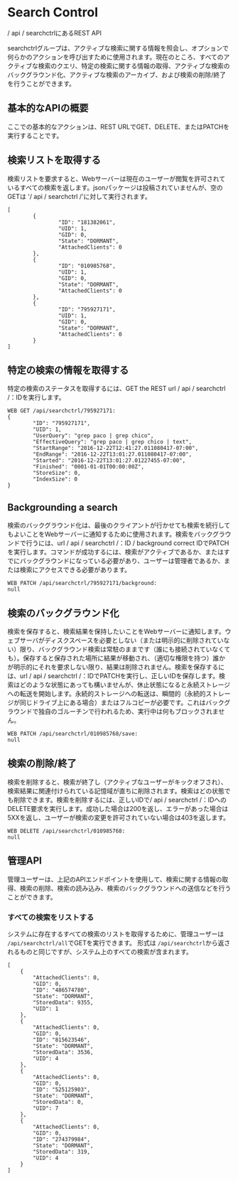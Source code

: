 # Search Control

/ api / searchctrlにあるREST API

searchctrlグループは、アクティブな検索に関する情報を照会し、オプションで何らかのアクションを呼び出すために使用されます。現在のところ、すべてのアクティブな検索のクエリ、特定の検索に関する情報の取得、アクティブな検索のバックグラウンド化、アクティブな検索のアーカイブ、および検索の削除/終了を行うことができます。

## 基本的なAPIの概要

ここでの基本的なアクションは、REST URLでGET、DELETE、またはPATCHを実行することです。

## 検索リストを取得する
検索リストを要求すると、Webサーバーは現在のユーザーが閲覧を許可されているすべての検索を返します。jsonパッケージは投稿されていませんが、空のGETは '/ api / searchctrl /'に対して実行されます。 

```
[
        {
                "ID": "181382061",
                "UID": 1,
                "GID": 0,
                "State": "DORMANT",
                "AttachedClients": 0
        },
        {
                "ID": "010985768",
                "UID": 1,
                "GID": 0,
                "State": "DORMANT",
                "AttachedClients": 0
        },
        {
                "ID": "795927171",
                "UID": 1,
                "GID": 0,
                "State": "DORMANT",
                "AttachedClients": 0
        }
]
```

## 特定の検索の情報を取得する
特定の検索のステータスを取得するには、GET the REST url / api / searchctrl /：IDを実行します。

```
WEB GET /api/searchctrl/795927171:
{
        "ID": "795927171",
        "UID": 1,
        "UserQuery": "grep paco | grep chico",
        "EffectiveQuery": "grep paco | grep chico | text",
        "StartRange": "2016-12-22T12:41:27.011080417-07:00",
        "EndRange": "2016-12-22T13:01:27.011080417-07:00",
        "Started": "2016-12-22T13:01:27.01227455-07:00",
        "Finished": "0001-01-01T00:00:00Z",
        "StoreSize": 0,
        "IndexSize": 0
}
```

## Backgrounding a search

検索のバックグラウンド化は、最後のクライアントが行かせても検索を続行してもよいことをWebサーバーに通知するために使用されます。検索をバックグラウンドで行うには、url / api / searchctrl /：ID / background correct IDでPATCHを実行します。コマンドが成功するには、検索がアクティブであるか、またはすでにバックグラウンドになっている必要があり、ユーザーは管理者であるか、または検索にアクセスできる必要があります。

```
WEB PATCH /api/searchctrl/795927171/background:
null
```

## 検索のバックグラウンド化

検索を保存すると、検索結果を保持したいことをWebサーバーに通知します。ウェブサーバがディスクスペースを必要としない（または明示的に削除されていない）限り、バックグラウンド検索は常駐のままです（誰にも接続されていなくても）。保存すると保存された場所に結果が移動され、（適切な権限を持つ）誰かが明示的にそれを要求しない限り、結果は削除されません。検索を保存するには、url / api / searchctrl /：IDでPATCHを実行し、正しいIDを保存します。検索はどのような状態にあっても構いませんが、休止状態になると永続ストレージへの転送を開始します。永続的ストレージへの転送は、瞬間的（永続的ストレージが同じドライブ上にある場合）またはフルコピーが必要です。これはバックグラウンドで独自のゴルーチンで行われるため、実行中は何もブロックされません。

```
WEB PATCH /api/searchctrl/010985768/save:
null
```

## 検索の削除/終了

検索を削除すると、検索が終了し（アクティブなユーザーがキックオフされ）、検索結果に関連付けられている記憶域が直ちに削除されます。検索はどの状態でも削除できます。検索を削除するには、正しいIDで/ api / searchctrl /：IDへのDELETE要求を実行します。成功した場合は200を返し、エラーがあった場合は5XXを返し、ユーザーが検索の変更を許可されていない場合は403を返します。

```
WEB DELETE /api/searchctrl/010985768:
null
```

## 管理API

管理ユーザーは、上記のAPIエンドポイントを使用して、検索に関する情報の取得、検索の削除、検索の読み込み、検索のバックグラウンドへの送信などを行うことができます。

### すべての検索をリストする

システムに存在するすべての検索のリストを取得するために、管理ユーザーは `/api/searchctrl/all`でGETを実行できます。 形式は `/api/searchctrl`から返されるものと同じですが、システム上のすべての検索が含まれます。

```
[
    {
        "AttachedClients": 0,
        "GID": 0,
        "ID": "486574780",
        "State": "DORMANT",
        "StoredData": 9355,
        "UID": 1
    },
    {
        "AttachedClients": 0,
        "GID": 0,
        "ID": "815623546",
        "State": "DORMANT",
        "StoredData": 3536,
        "UID": 4
    },
    {
        "AttachedClients": 0,
        "GID": 0,
        "ID": "525125903",
        "State": "DORMANT",
        "StoredData": 0,
        "UID": 7
    },
    {
        "AttachedClients": 0,
        "GID": 0,
        "ID": "274379984",
        "State": "DORMANT",
        "StoredData": 319,
        "UID": 4
    }
]

```